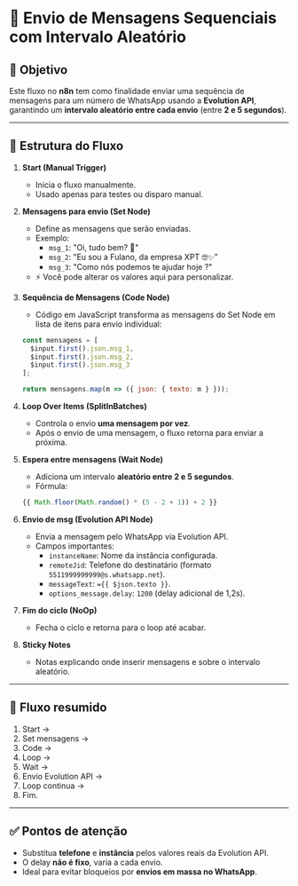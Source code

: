 # 📄 Envio de Mensagens Sequenciais com Intervalo Aleatório

## 🎯 Objetivo  
Este fluxo no **n8n** tem como finalidade enviar uma sequência de mensagens para um número de WhatsApp usando a **Evolution API**, garantindo um **intervalo aleatório entre cada envio** (entre **2 e 5 segundos**).  

---

## 🧩 Estrutura do Fluxo  

1. **Start (Manual Trigger)**  
   - Inicia o fluxo manualmente.  
   - Usado apenas para testes ou disparo manual.  

2. **Mensagens para envio (Set Node)**  
   - Define as mensagens que serão enviadas.  
   - Exemplo:  
     - `msg_1`: "Oi, tudo bem? 👋"  
     - `msg_2`: "Eu sou a Fulano, da empresa XPT 🤓✨"  
     - `msg_3`: "Como nós podemos te ajudar hoje ?"  
   - ⚡ Você pode alterar os valores aqui para personalizar.  

3. **Sequência de Mensagens (Code Node)**  
   - Código em JavaScript transforma as mensagens do Set Node em lista de itens para envio individual:  

   ```js
   const mensagens = [
     $input.first().json.msg_1,
     $input.first().json.msg_2, 
     $input.first().json.msg_3
   ];

   return mensagens.map(m => ({ json: { texto: m } }));
   ```

4. **Loop Over Items (SplitInBatches)**  
   - Controla o envio **uma mensagem por vez**.  
   - Após o envio de uma mensagem, o fluxo retorna para enviar a próxima.  

5. **Espera entre mensagens (Wait Node)**  
   - Adiciona um intervalo **aleatório entre 2 e 5 segundos**.  
   - Fórmula:  

   ```js
   {{ Math.floor(Math.random() * (5 - 2 + 1)) + 2 }}
   ```

6. **Envio de msg (Evolution API Node)**  
   - Envia a mensagem pelo WhatsApp via Evolution API.  
   - Campos importantes:  
     - `instanceName`: Nome da instância configurada.  
     - `remoteJid`: Telefone do destinatário (formato `5511999999999@s.whatsapp.net`).  
     - `messageText`: `={{ $json.texto }}`.  
     - `options_message.delay`: `1200` (delay adicional de 1,2s).  

7. **Fim do ciclo (NoOp)**  
   - Fecha o ciclo e retorna para o loop até acabar.  

8. **Sticky Notes**  
   - Notas explicando onde inserir mensagens e sobre o intervalo aleatório.  

---

## 🔄 Fluxo resumido  
1. Start →  
2. Set mensagens →  
3. Code →  
4. Loop →  
5. Wait →  
6. Envio Evolution API →  
7. Loop continua →  
8. Fim.  

---

## ✅ Pontos de atenção  
- Substitua **telefone** e **instância** pelos valores reais da Evolution API.  
- O delay **não é fixo**, varia a cada envio.  
- Ideal para evitar bloqueios por **envios em massa no WhatsApp**.  
